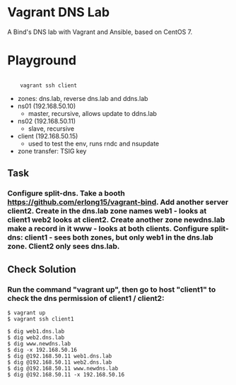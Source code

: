 # Vagrant DNS Lab

A Bind's DNS lab with Vagrant and Ansible, based on CentOS 7.

# Playground

<code>
    vagrant ssh client
</code>

  * zones: dns.lab, reverse dns.lab and ddns.lab
  * ns01 (192.168.50.10)
    * master, recursive, allows update to ddns.lab
  * ns02 (192.168.50.11)
    * slave, recursive
  * client (192.168.50.15)
    * used to test the env, runs rndc and nsupdate
  * zone transfer: TSIG key


## Task
### Configure split-dns. Take a booth https://github.com/erlong15/vagrant-bind. Add another server client2. Create in the dns.lab zone names web1 - looks at client1 web2 looks at client2. Create another zone newdns.lab make a record in it www - looks at both clients. Configure split-dns: client1 - sees both zones, but only web1 in the dns.lab zone. Client2 only sees dns.lab.

## Check Solution
### Run the command "vagrant up", then go to host "client1" to check the dns permission of client1 / client2:
```
$ vagrant up
$ vagrant ssh client1

$ dig web1.dns.lab
$ dig web2.dns.lab
$ dig www.newdns.lab
$ dig -x 192.168.50.16
$ dig @192.168.50.11 web1.dns.lab
$ dig @192.168.50.11 web2.dns.lab
$ dig @192.168.50.11 www.newdns.lab
$ dig @192.168.50.11 -x 192.168.50.16
```
